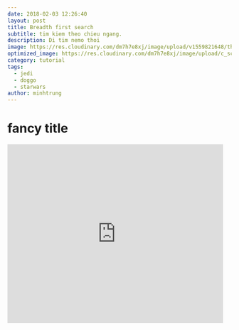 ```yaml
---
date: 2018-02-03 12:26:40
layout: post
title: Breadth first search
subtitle: tim kiem theo chieu ngang.
description: Di tim nemo thoi
image: https://res.cloudinary.com/dm7h7e8xj/image/upload/v1559821648/theme8_knvabs.jpg
optimized_image: https://res.cloudinary.com/dm7h7e8xj/image/upload/c_scale,w_380/v1559821648/theme8_knvabs.jpg
category: tutorial
tags:
  - jedi
  - doggo
  - starwars
author: minhtrung
---
```

# fancy title

<iframe src="https://scratch.mit.edu/projects/566512570/embed" allowtransparency="true" width="485" height="402" frameborder="0" scrolling="no" allowfullscreen></iframe>









